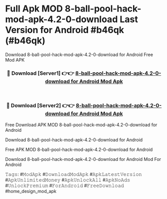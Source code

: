 # Full Apk MOD 8-ball-pool-hack-mod-apk-4.2-0-download Last Version for Android #b46qk (#b46qk)
Download 8-ball-pool-hack-mod-apk-4.2-0-download for Android Free Mod APK

<div align="center">
<h3>🔴 Download [Server1] 👉👉 <a href="https://app.mediaupload.pro?title=8-ball-pool-hack-mod-apk-4.2-0-download&ref=15F">8-ball-pool-hack-mod-apk-4.2-0-download for Android Mod Apk</a></h3><br>

<h3>🔴 Download [Server2] 👉👉 <a href="https://app.mediaupload.pro?title=8-ball-pool-hack-mod-apk-4.2-0-download&ref=15F">8-ball-pool-hack-mod-apk-4.2-0-download for Android Mod Apk</a></h3>
</div>


Free Download APK MOD 8-ball-pool-hack-mod-apk-4.2-0-download for Android

Download 8-ball-pool-hack-mod-apk-4.2-0-download for Android 

Free APK MOD 8-ball-pool-hack-mod-apk-4.2-0-download for Android 

Download 8-ball-pool-hack-mod-apk-4.2-0-download for Android Mod For Android

𝚃𝚊𝚐𝚜: #𝙼𝚘𝚍𝙰𝚙𝚔 #𝙳𝚘𝚠𝚗𝚕𝚘𝚊𝚍𝙼𝚘𝚍𝙰𝚙𝚔 #𝙰𝚙𝚔𝙻𝚊𝚝𝚎𝚜𝚝𝚅𝚎𝚛𝚜𝚒𝚘𝚗 #𝙰𝚙𝚔𝚄𝚗𝚕𝚒𝚖𝚒𝚝𝚎𝚍𝙼𝚘𝚗𝚎𝚢 #𝙰𝚙𝚔𝚄𝚗𝚕𝚘𝚌𝚔𝙰𝚕𝚕 #𝙰𝚙𝚔𝙽𝚘𝙰𝚍𝚜 #𝚄𝚗𝚕𝚘𝚌𝚔𝙿𝚛𝚎𝚖𝚒𝚞𝚖 #𝙵𝚘𝚛𝙰𝚗𝚍𝚛𝚘𝚒𝚍 #𝙵𝚛𝚎𝚎𝙳𝚘𝚠𝚗𝚕𝚘𝚊𝚍 #home_design_mod_apk